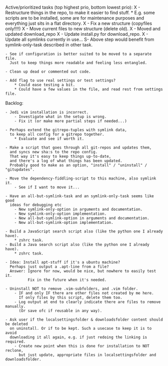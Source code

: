 Active/prioritized tasks (top highest prio, bottom lowest prio):
    X - Restructure things in the repo, to make it easier to find stuff.
        * E.g. some scripts are to be installed, some are for maintenance purposes
          and everything just sits in a flat directory.
        X - Fix a new structure (copyfiles only!!!!)
        X - Move current files to new structure (delete old).
            X - Moved and updated download_repo
            X - Update install.py for download_repo.
            X - Update all symlinks currently in use...
            S- Above step would benefit from symlink-only-task described in other task.

    - See if configuration is better suited to be moved to a separate file.
      Just to keep things more readable and feeling less entangled.

    - Clean up dead or commented out code.

    - Add flag to use real settings or test settings?
        * Could ease testing a bit.
        * Could have a few values in the file, and read rest from settings file.


Backlog:

    - Jedi vim installation is incorrect.
        - Investigate what in the setup is wrong.
        - Fix it (or make more partial steps if needed...)

    - Perhaps extend the gitrepo-tuples with symlink data,
      to keep all config for a gitrepo together.
        * Evaluate and see if worth it.

    - Make a script that goes through all git-repos and updates them,
      and syncs new sha:s to the repo config.
      That way it's easy to keep things up-to-date,
      and there's a log of what things has been updated.
      Probably good to make as an option, "install" / "uninstall" / "gitupdates".

    - Move the dependency-fiddling-script to this machine, also symlink it.
        - See if I want to move it...

    - Have an all-but-symlink-task and an symlink-only-task seems like good
      ideas for debugging etc
        - New symlink-only-option in arguments and documentation.
        - New symlink-only-option implementation.
        - New all-but-symlink-option in arguments and documentation.
        - New all-but-symlink-option implementation.

    - Build a JavaScript search script also (like the python one I already have).
        * zshrc task.
    - Build a Java search script also (like the python one I already have).
        * zshrc task.

    - Idea: Install apt-stuff if it's a ubuntu machine?
      Perhaps just output a .apt-line from a file?
      Answer: Ignore for now, would be nice, but nowhere to easily test it.
              Fix in the future when it's needed.

    - Uninstall NOT to remove .vim-subfolders, and .vim folder.
        - IF and only IF there are other files not created by me here.
          If only files by this script, delete them too.
        - Log output at end to clearly indicate there are files to remove manually.
          (Or save ofc if reusable in any way).

    - Ask user if the localsettingsfolder & downloadsfolder content should be deleted
      on uninstall. Or if to be kept. Such a usecase to keep it is to avoid
      downloading it all again, e.g. if just redoing the linking is required.
        - Create new point when this is done for installation to NOT reclone,
          but just update, appropriate files in localsettingsfolder and downloadsfolder.
